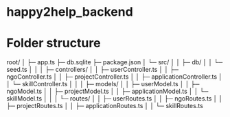 # happy2help_backend

# Folder structure

root/
│
├─ app.ts
├─ db.sqlite
├─ package.json
│
└─ src/
│
│ ├─ db/
│ │ └─ seed.ts
│ │
│ ├─ controllers/
│ │ ├─ userController.ts
│ │ ├─ ngoController.ts
│ │ ├─ projectController.ts
│ │ ├─ applicationController.ts
│ │ └─ skillController.ts
│ │
│ ├─ models/
│ │ ├─ userModel.ts
│ │ ├─ ngoModel.ts
│ │ ├─ projectModel.ts
│ │ ├─ applicationModel.ts
│ │ └─ skillModel.ts
│ │
│ └─ routes/
│ │ ├─ userRoutes.ts
│ │ ├─ ngoRoutes.ts
│ │ ├─ projectRoutes.ts
│ │ ├─ applicationRoutes.ts
│ │ └─ skillRoutes.ts

